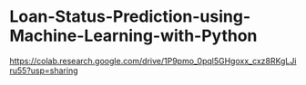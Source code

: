 # Loan-Status-Prediction-using-Machine-Learning-with-Python
https://colab.research.google.com/drive/1P9pmo_0pql5GHgoxx_cxz8RKgLJiru55?usp=sharing
